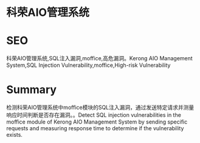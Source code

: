 # 科荣AIO管理系统
# SEO
科荣AIO管理系统,SQL注入漏洞,moffice,高危漏洞。Kerong AIO Management System,SQL Injection Vulnerability,moffice,High-risk Vulnerability
# Summary
检测科荣AIO管理系统中moffice模块的SQL注入漏洞，通过发送特定请求并测量响应时间判断是否存在漏洞。。Detect SQL injection vulnerabilities in the moffice module of Kerong AIO Management System by sending specific requests and measuring response time to determine if the vulnerability exists.
